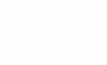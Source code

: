 <p align="center"> <img src="Sally(1).gif" >  </p>
<!--
**rohankarankot/rohankarankot** is a ✨ _special_ ✨ repository because its `README.md` (this file) appears on your GitHub profile.

Here are some ideas to get you started:
-->
<p align="center"> I’m currently working on React, ....that MERN stack... 🤔🤔😄 </p>

<!--
- 🌱 I’m currently learning ...
- 👯 I’m looking to collaborate on ...
- 🤔 I’m looking for help with ...
- 💬 Ask me about ...
- 📫 How to reach me: ...
- 😄 Pronouns: ...
- ⚡ Fun fact: ... -->

